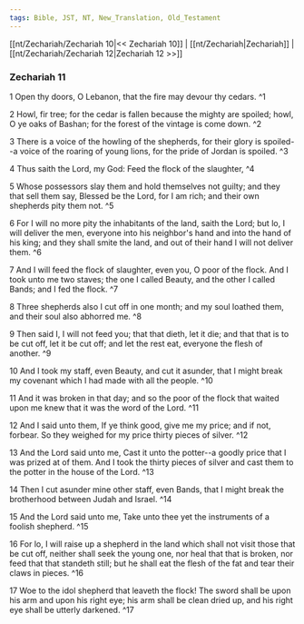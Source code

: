 ```yaml
---
tags: Bible, JST, NT, New_Translation, Old_Testament
---
```


[[nt/Zechariah/Zechariah 10|<< Zechariah 10]] | [[nt/Zechariah|Zechariah]] | [[nt/Zechariah/Zechariah 12|Zechariah 12 >>]]

### Zechariah 11

1 Open thy doors, O Lebanon, that the fire may devour thy cedars.  ^1

2 Howl, fir tree; for the cedar is fallen because the mighty are spoiled; howl, O ye oaks of Bashan; for the forest of the vintage is come down.  ^2

3 There is a voice of the howling of the shepherds, for their glory is spoiled\--a voice of the roaring of young lions, for the pride of Jordan is spoiled.  ^3

4 Thus saith the Lord, my God: Feed the flock of the slaughter,  ^4

5 Whose possessors slay them and hold themselves not guilty; and they that sell them say, Blessed be the Lord, for I am rich; and their own shepherds pity them not.  ^5

6 For I will no more pity the inhabitants of the land, saith the Lord; but lo, I will deliver the men, everyone into his neighbor\'s hand and into the hand of his king; and they shall smite the land, and out of their hand I will not deliver them.  ^6

7 And I will feed the flock of slaughter, even you, O poor of the flock. And I took unto me two staves; the one I called Beauty, and the other I called Bands; and I fed the flock.  ^7

8 Three shepherds also I cut off in one month; and my soul loathed them, and their soul also abhorred me.  ^8

9 Then said I, I will not feed you; that that dieth, let it die; and that that is to be cut off, let it be cut off; and let the rest eat, everyone the flesh of another.  ^9

10 And I took my staff, even Beauty, and cut it asunder, that I might break my covenant which I had made with all the people.  ^10

11 And it was broken in that day; and so the poor of the flock that waited upon me knew that it was the word of the Lord.  ^11

12 And I said unto them, If ye think good, give me my price; and if not, forbear. So they weighed for my price thirty pieces of silver.  ^12

13 And the Lord said unto me, Cast it unto the potter\--a goodly price that I was prized at of them. And I took the thirty pieces of silver and cast them to the potter in the house of the Lord.  ^13

14 Then I cut asunder mine other staff, even Bands, that I might break the brotherhood between Judah and Israel.  ^14

15 And the Lord said unto me, Take unto thee yet the instruments of a foolish shepherd.  ^15

16 For lo, I will raise up a shepherd in the land which shall not visit those that be cut off, neither shall seek the young one, nor heal that that is broken, nor feed that that standeth still; but he shall eat the flesh of the fat and tear their claws in pieces.  ^16

17 Woe to the idol shepherd that leaveth the flock! The sword shall be upon his arm and upon his right eye; his arm shall be clean dried up, and his right eye shall be utterly darkened.  ^17

 
